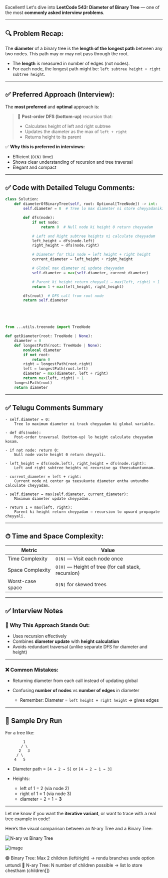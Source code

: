 Excellent! Let's dive into **LeetCode 543: Diameter of Binary Tree** — one of the most **commonly asked interview problems**.

---

## 🔍 Problem Recap:

The **diameter** of a binary tree is the **length of the longest path** between any two nodes. This path may or may not pass through the root.

* The **length** is measured in number of edges (not nodes).
* For each node, the longest path might be:
  `left subtree height + right subtree height`.

---

## ✅ Preferred Approach (Interview):

The **most preferred** and **optimal** approach is:

> 🔁 **Post-order DFS (bottom-up)** recursion that:
>
> * Calculates height of left and right subtree
> * Updates the diameter as the max of `left + right`
> * Returns height to its parent

✅ **Why this is preferred in interviews:**

* Efficient (`O(N)` time)
* Shows clear understanding of recursion and tree traversal
* Elegant and compact

---

## ✅ Code with Detailed Telugu Comments:

```python
class Solution:
    def diameterOfBinaryTree(self, root: Optional[TreeNode]) -> int:
        self.diameter = 0  # Tree lo max diameter ni store cheyyadaniki

        def dfs(node):
            if not node:
                return 0  # Null node ki height 0 return cheyyadam

            # Left and Right subtree heights ni calculate cheyyadam
            left_height = dfs(node.left)
            right_height = dfs(node.right)

            # Diameter for this node = left height + right height
            current_diameter = left_height + right_height

            # Global max diameter ni update cheyyadam
            self.diameter = max(self.diameter, current_diameter)

            # Parent ki height return cheyyali → max(left, right) + 1
            return 1 + max(left_height, right_height)

        dfs(root)  # DFS call from root node
        return self.diameter





from ...utils.treenode import TreeNode

def getDiameter(root: TreeNode | None):
    diameter = 0
    def longestPath(root: TreeNode | None):
        nonlocal diameter
        if not root:
            return 0
        right = longestPath(root.right)
        left = longestPath(root.left)
        diameter = max(diameter, left + right)
        return max(left, right) + 1
    longestPath(root)
    return diameter

```

---

## ✅ Telugu Comments Summary

```text
- self.diameter = 0:
    Tree lo maximum diameter ni track cheyyadam ki global variable.

- def dfs(node):
    Post-order traversal (bottom-up) lo height calculate cheyyadam kosam.

- if not node: return 0:
    Null node vaste height 0 return cheyyali.

- left_height = dfs(node.left), right_height = dfs(node.right):
    Left and right subtree heights ni recursive ga theesukuntunnam.

- current_diameter = left + right:
    Current node ni center ga teesukunte diameter entha untundho calculate cheyyadam.

- self.diameter = max(self.diameter, current_diameter):
    Maximum diameter update cheyyadam.

- return 1 + max(left, right):
    Parent ki height return cheyyadam → recursion lo upward propagate cheyyali.
```

---

## ⏱ Time and Space Complexity:

| Metric           | Value                                               |
| ---------------- | --------------------------------------------------- |
| Time Complexity  | `O(N)` — Visit each node once                       |
| Space Complexity | `O(H)` — Height of tree (for call stack, recursion) |
| Worst-case space | `O(N)` for skewed trees                             |

---

## ✅ Interview Notes

### 🌟 Why This Approach Stands Out:

* Uses recursion effectively
* Combines **diameter update** with **height calculation**
* Avoids redundant traversal (unlike separate DFS for diameter and height)

---

### ❌ Common Mistakes:

* Returning diameter from each call instead of updating global
* Confusing **number of nodes** vs **number of edges** in diameter

  * Remember: Diameter = `left height + right height` → gives edges

---

## 🏁 Sample Dry Run

For a tree like:

```
        1
       / \
      2   3
     / \     
    4   5
```

* Diameter path = `[4 → 2 → 5]` or `[4 → 2 → 1 → 3]`
* Heights:

  * left of 1 = 2 (via node 2)
  * right of 1 = 1 (via node 3)
  * diameter = 2 + 1 = **3**

---

Let me know if you want the **iterative variant**, or want to trace with a real tree example in code!





Here’s the visual comparison between an N-ary Tree and a Binary Tree:

![N-ary vs Binary Tree](sandbox:/mnt/data/A_2D_digital_illustration_exhibits_two_tree_data_s.png)



![image](https://github.com/user-attachments/assets/4a517941-854c-4e0e-853d-c8af3e139ea3)



🟢 Binary Tree: Max 2 children (left/right) → rendu branches unde option untundi
🔵 N-ary Tree: N number of children possible → list lo store chestham (children[])


